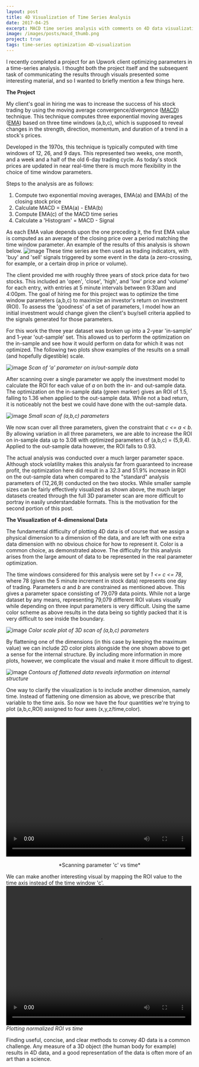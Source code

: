 ```yaml
---
layout: post
title: 4D Visualization of Time Series Analysis
date: 2017-04-25
excerpt: MACD time series analysis with comments on 4D data visualization
image: /images/posts/macd_thumb.png
project: true
tags: time-series optimization 4D-visualization
---
```


I recently completed a project for an Upwork client optimizing parameters in a time-series analysis. I thought both the project itself and the subsequent task of communicating the results through visuals presented some interesting material, and so I wanted to briefly mention a few things here.

**The Project**

My client's goal in hiring me was to increase the success of his stock trading by using the moving average convergence/divergence ([MACD](https://en.wikipedia.org/wiki/MACD)) technique. This technique computes three exponential moving averages ([EMA](https://en.wikipedia.org/wiki/Moving_average#Exponential_moving_average)) based on three time windows (a,b,c), which is supposed to reveal changes in the strength, direction, momentum, and duration of a trend in a stock's prices.

Developed in the 1970s, this technique is typically computed with time windows of 12, 26, and 9 days. This represented two weeks, one month, and a week and a half of the old 6-day trading cycle. As today's stock prices are updated in near real-time there is much more flexibility in the choice of time window parameters.

Steps to the analysis are as follows:
1. Compute two exponential moving averages, EMA(a) and EMA(b) of the closing stock price
2. Calculate MACD = EMA(a) - EMA(b)
3. Compute EMA(c) of the MACD time series
4. Calculate a 'Histogram' = MACD - Signal

As each EMA value depends upon the one preceding it, the first EMA value is computed as an average of the closing price over a period matching the time window parameter. An example of the results of this analysis is shown below.
![image](/images/posts/macd_time_series.png)
These time series are then used as trading indicators, with 'buy' and 'sell' signals triggered by some event in the data (a zero-crossing, for example, or a certain drop in price or volume).

The client provided me with roughly three years of stock price data for two stocks. This included an 'open', 'close', 'high', and 'low' price and 'volume' for each entry, with entries at 5 minute intervals between 9:30am and 4:00pm. The goal of hiring me for this project was to optimize the time window parameters (a,b,c) to maximize an investor's return on investment (ROI). To assess the 'goodness' of a set of parameters, I model how an initial investment would change given the client's buy/sell criteria applied to the signals generated for those parameters.

For this work the three year dataset was broken up into a 2-year 'in-sample' and 1-year 'out-sample' set. This allowed us to perform the optimization on the in-sample and see how it would perform on data for which it was not optimized. The following two plots show examples of the results on a small (and hopefully digestible) scale.

![image](/images/posts/macd_a_scan.png)
*Scan of 'a' parameter on in/out-sample data*

After scanning over a single parameter we apply the investment model to calculate the ROI for each value of *a* on both the in- and out-sample data. The optimization on the in-sample data (green marker) gives an ROI of 1.5, falling to 1.36 when applied to the out-sample data. While not a bad return, it is noticeably not the best we could have done with the out-sample data.

![image](/images/posts/macd_small_3d_scan.png)
*Small scan of (a,b,c) parameters*

We now scan over all three parameters, given the constraint that *c <= a < b*. By allowing variation in all three parameters, we are able to increase the ROI on in-sample data up to 3.08 with optimized parameters of (a,b,c) = (5,9,4). Applied to the out-sample data however, the ROI falls to 0.93.

The actual analysis was conducted over a much larger parameter space. Although stock volatility makes this analysis far from guaranteed to increase profit, the optimization here did result in a 32.3 and 51.9% increase in ROI on the out-sample data when compared to the "standard" analysis parameters of (12,26,9) conducted on the two stocks. While smaller sample sizes can be fairly effectively visualized as shown above, the much larger datasets created through the full 3D parameter scan are more difficult to portray in easily understandable formats. This is the motivation for the second portion of this post.

**The Visualization of 4-dimensional Data**

The fundamental difficulty of plotting 4D data is of course that we assign a physical dimension to a dimension of the data, and are left with one extra data dimension with no obvious choice for how to represent it. Color is a common choice, as demonstrated above. The difficulty for this analysis arises from the large amount of data to be represented in the real parameter optimization.

The time windows considered for this analysis were set by *1 <= c <= 78*, where 78 (given the 5 minute increment in stock data) represents one day of trading. Parameters *a* and *b* are constrained as mentioned above. This gives a parameter space consisting of 79,079 data points. While not a large dataset by any means, representing 79,079 different ROI values visually while depending on three input parameters is very difficult. Using the same color scheme as above results in the data being so tightly packed that it is very difficult to see inside the boundary.

![image](/images/posts/macd_3dscan.png)
*Color scale plot of 3D scan of (a,b,c) parameters*

By flattening one of the dimensions (in this case by keeping the maximum value) we can include 2D color plots alongside the one shown above to get a sense for the internal structure. By including more information in more plots, however, we complicate the visual and make it more difficult to digest.

![image](/images/posts/macd_3d_wcontour.png)
*Contours of flattened data reveals information on internal structure*

One way to clarify the visualization is to include another dimension, namely time. Instead of flattening one dimension as above, we prescribe that variable to the time axis. So now we have the four quantities we're trying to plot (a,b,c,ROI) assigned to four axes (x,y,z/time,color).

<video width="500" height="375" controls align="center">
  <source src="/images/posts/macd_c_anim.mp4" type="video/mp4">
  Your browser does not support the video tag.
</video>
<p style="text-align: center;">*Scanning parameter 'c' vs time*</p>

We can make another interesting visual by mapping the ROI value to the time axis instead of the time window 'c'.
<video width="500" height="375" controls>
  <source src="/images/posts/macd_roi_anim.mp4" type="video/mp4">
  Your browser does not support the video tag.
</video>
*Plotting normalized ROI vs time*

Finding useful, concise, and clear methods to convey 4D data is a common challenge. Any measure of a 3D object (the human body for example) results in 4D data, and a good representation of the data is often more of an art than a science.
